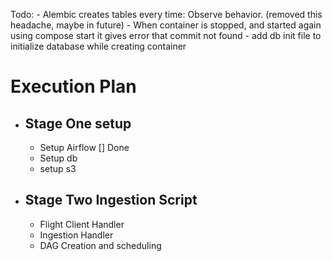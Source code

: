 Todo: - Alembic creates tables every time: Observe behavior. (removed this headache, maybe in future) - When container is stopped, and started again using compose start it gives error that commit not found - add db init file to initialize database while creating container

# Execution Plan

-   ## Stage One setup
    -   Setup Airflow [] Done
    -   Setup db
    -   setup s3
-   ## Stage Two Ingestion Script
    -   Flight Client Handler
    -   Ingestion Handler
    -   DAG Creation and scheduling
